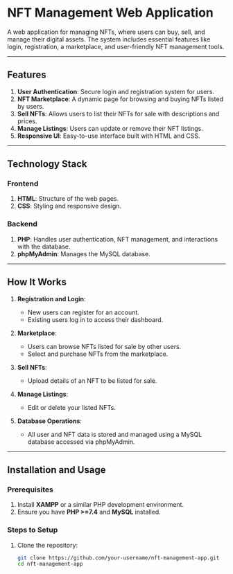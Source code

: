 # NFT Management Web Application

A web application for managing NFTs, where users can buy, sell, and manage their digital assets. The system includes essential features like login, registration, a marketplace, and user-friendly NFT management tools.

---

## Features

1. **User Authentication**: Secure login and registration system for users.
2. **NFT Marketplace**: A dynamic page for browsing and buying NFTs listed by users.
3. **Sell NFTs**: Allows users to list their NFTs for sale with descriptions and prices.
4. **Manage Listings**: Users can update or remove their NFT listings.
5. **Responsive UI**: Easy-to-use interface built with HTML and CSS.

---

## Technology Stack

### Frontend
1. **HTML**: Structure of the web pages.
2. **CSS**: Styling and responsive design.

### Backend
1. **PHP**: Handles user authentication, NFT management, and interactions with the database.
2. **phpMyAdmin**: Manages the MySQL database.

---

## How It Works

1. **Registration and Login**: 
   - New users can register for an account.
   - Existing users log in to access their dashboard.
   
2. **Marketplace**: 
   - Users can browse NFTs listed for sale by other users.
   - Select and purchase NFTs from the marketplace.

3. **Sell NFTs**:
   - Upload details of an NFT to be listed for sale.

4. **Manage Listings**: 
   - Edit or delete your listed NFTs.

5. **Database Operations**:
   - All user and NFT data is stored and managed using a MySQL database accessed via phpMyAdmin.

---

## Installation and Usage

### Prerequisites
1. Install **XAMPP** or a similar PHP development environment.
2. Ensure you have **PHP >=7.4** and **MySQL** installed.

### Steps to Setup

1. Clone the repository:
   ```bash
   git clone https://github.com/your-username/nft-management-app.git
   cd nft-management-app
